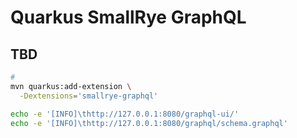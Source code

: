 # Quarkus SmallRye GraphQL

<!--
https://www.udemy.com/course/des-web-quarkus/learn/lecture/20442567#overview
-->

## TBD

```sh
#
mvn quarkus:add-extension \
  -Dextensions='smallrye-graphql'
```

```sh
echo -e '[INFO]\thttp://127.0.0.1:8080/graphql-ui/'
echo -e '[INFO]\thttp://127.0.0.1:8080/graphql/schema.graphql'
```
